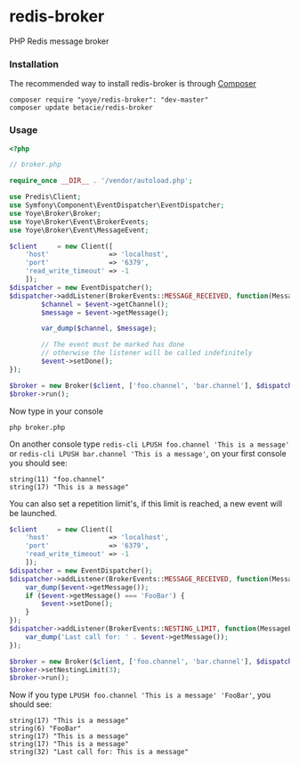 redis-broker
============

PHP Redis message broker

### Installation

The recommended way to install redis-broker is through [Composer](http://getcomposer.org/)

```
composer require "yoye/redis-broker": "dev-master"
composer update betacie/redis-broker
```

### Usage

```php
<?php

// broker.php

require_once __DIR__ . '/vendor/autoload.php';

use Predis\Client;
use Symfony\Component\EventDispatcher\EventDispatcher;
use Yoye\Broker\Broker;
use Yoye\Broker\Event\BrokerEvents;
use Yoye\Broker\Event\MessageEvent;

$client     = new Client([
    'host'               => 'localhost',
    'port'               => '6379',
    'read_write_timeout' => -1
    ]);
$dispatcher = new EventDispatcher();
$dispatcher->addListener(BrokerEvents::MESSAGE_RECEIVED, function(MessageEvent $event) {
        $channel = $event->getChannel();
        $message = $event->getMessage();

        var_dump($channel, $message);

        // The event must be marked has done 
        // otherwise the listener will be called indefinitely
        $event->setDone();
});

$broker = new Broker($client, ['foo.channel', 'bar.channel'], $dispatcher);
$broker->run();
```

Now type in your console

```
php broker.php
```

On another console type `redis-cli LPUSH foo.channel 'This is a message'` or ``redis-cli LPUSH bar.channel 'This is a message'``, on your first console you should see:

```
string(11) "foo.channel"
string(17) "This is a message"
```

You can also set a repetition limit's, if this limit is reached, a new event will be launched.

```php
$client     = new Client([
    'host'               => 'localhost',
    'port'               => '6379',
    'read_write_timeout' => -1
    ]);
$dispatcher = new EventDispatcher();
$dispatcher->addListener(BrokerEvents::MESSAGE_RECEIVED, function(MessageEvent $event) {
    var_dump($event->getMessage());
    if ($event->getMessage() === 'FooBar') {
        $event->setDone();
    }
});
$dispatcher->addListener(BrokerEvents::NESTING_LIMIT, function(MessageEvent $event) {
    var_dump('Last call for: ' . $event->getMessage());
});

$broker = new Broker($client, ['foo.channel', 'bar.channel'], $dispatcher);
$broker->setNestingLimit(3);
$broker->run();
```

Now if you type `LPUSH foo.channel 'This is a message' 'FooBar'`, you should see:

```
string(17) "This is a message"
string(6) "FooBar"
string(17) "This is a message"
string(17) "This is a message"
string(32) "Last call for: This is a message"

```

